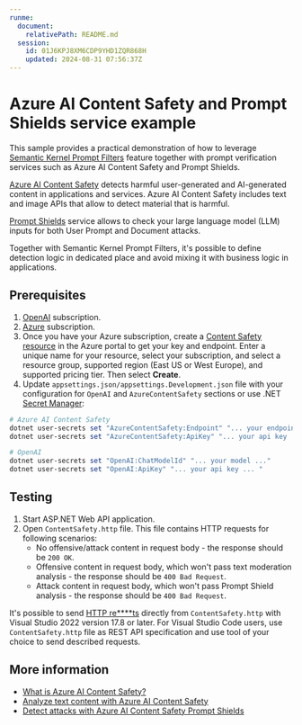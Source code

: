 ```yaml
---
runme:
  document:
    relativePath: README.md
  session:
    id: 01J6KPJ8XM6CDP9YHD1ZQR868H
    updated: 2024-08-31 07:56:37Z
---
```


# Azure AI Content Safety and Prompt Shields service example

This sample provides a practical demonstration of how to leverage [Semantic Kernel Prompt Filters](ht*******************************************************************************************er) feature together with prompt verification services such as Azure AI Content Safety and Prompt Shields.

[Azure AI Content Safety](ht***********************************************************************ew) detects harmful user-generated and AI-generated content in applications and services. Azure AI Content Safety includes text and image APIs that allow to detect material that is harmful.

[Prompt Shields](ht***********************************************************************************ak) service allows to check your large language model (LLM) inputs for both User Prompt and Document attacks.

Together with Semantic Kernel Prompt Filters, it's possible to define detection logic in dedicated place and avoid mixing it with business logic in applications.

## Prerequisites

1. [OpenAI](ht*****************************************on) subscription.
2. [Azure](ht****************************ee) subscription.
3. Once you have your Azure subscription, create a [Content Safety resource](ht*********************te) in the Azure portal to get your key and endpoint. Enter a unique name for your resource, select your subscription, and select a resource group, supported region (East US or West Europe), and supported pricing tier. Then select **Create**.
4. Update `appsettings.json/appsettings.Development.json` file with your configuration for `OpenAI` and `AzureContentSafety` sections or use .NET [Secret Manager](ht**************************************************************ts):

```powershell {"id":"01J6KPZ7Y1YC06AFDVQDQB85Z1"}
# Azure AI Content Safety
dotnet user-secrets set "AzureContentSafety:Endpoint" "... your endpoint ..."
dotnet user-secrets set "AzureContentSafety:ApiKey" "... your api key ... "

# OpenAI
dotnet user-secrets set "OpenAI:ChatModelId" "... your model ..."
dotnet user-secrets set "OpenAI:ApiKey" "... your api key ... "
```

## Testing

1. Start ASP.NET Web API application.
2. Open `ContentSafety.http` file. This file contains HTTP requests for following scenarios:
   - No offensive/attack content in request body - the response should be `200 OK`.
   - Offensive content in request body, which won't pass text moderation analysis - the response should be `400 Bad Request`.
   - Attack content in request body, which won't pass Prompt Shield analysis - the response should be `400 Bad Request`.

It's possible to send [HTTP re****ts](ht*****************************************************************************.0) directly from `ContentSafety.http` with Visual Studio 2022 version 17.8 or later. For Visual Studio Code users, use `ContentSafety.http` file as REST API specification and use tool of your choice to send described requests.

## More information

- [What is Azure AI Content Safety?](ht***********************************************************************ew)
- [Analyze text content with Azure AI Content Safety](ht******************************************************************************xt)
- [Detect attacks with Azure AI Content Safety Prompt Shields](ht***********************************************************************************ak)
